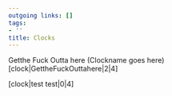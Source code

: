 ```yaml
---
outgoing links: []
tags:
- ''
title: Clocks
---
```

Getthe Fuck Outta here
(Clockname goes here)[clock|GettheFuckOuttahere|2|4]

[clock|test test|0|4]

